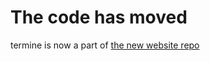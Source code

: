 # The code has moved

termine is now a part of [the new website repo](https://github.com/nnev/website)
